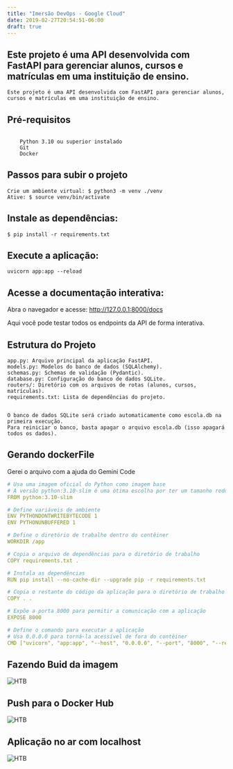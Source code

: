 ```yaml
---
title: "Imersão DevOps - Google Cloud"
date: 2019-02-27T20:54:51-06:00
draft: true
---
```


## Este projeto é uma API desenvolvida com FastAPI para gerenciar alunos, cursos e matrículas em uma instituição de ensino.
```
Este projeto é uma API desenvolvida com FastAPI para gerenciar alunos, cursos e matrículas em uma instituição de ensino.
```

## Pré-requisitos
```

    Python 3.10 ou superior instalado
    Git
    Docker

```

## Passos para subir o projeto
```
Crie um ambiente virtual: $ python3 -m venv ./venv
Ative: $ source venv/bin/activate

```

## Instale as dependências:
```
$ pip install -r requirements.txt
```

## Execute a aplicação:
```
uvicorn app:app --reload
```

## Acesse a documentação interativa:
Abra o navegador e acesse:
http://127.0.0.1:8000/docs

Aqui você pode testar todos os endpoints da API de forma interativa.

## Estrutura do Projeto

    app.py: Arquivo principal da aplicação FastAPI.
    models.py: Modelos do banco de dados (SQLAlchemy).
    schemas.py: Schemas de validação (Pydantic).
    database.py: Configuração do banco de dados SQLite.
    routers/: Diretório com os arquivos de rotas (alunos, cursos, matrículas).
    requirements.txt: Lista de dependências do projeto.


    O banco de dados SQLite será criado automaticamente como escola.db na primeira execução.
    Para reiniciar o banco, basta apagar o arquivo escola.db (isso apagará todos os dados).


## Gerando dockerFile

Gerei o arquivo com a ajuda do Gemini Code

```yml
# Usa uma imagem oficial do Python como imagem base
# A versão python:3.10-slim é uma ótima escolha por ter um tamanho reduzido
FROM python:3.10-slim

# Define variáveis de ambiente
ENV PYTHONDONTWRITEBYTECODE 1
ENV PYTHONUNBUFFERED 1

# Define o diretório de trabalho dentro do contêiner
WORKDIR /app

# Copia o arquivo de dependências para o diretório de trabalho
COPY requirements.txt .

# Instala as dependências
RUN pip install --no-cache-dir --upgrade pip -r requirements.txt

# Copia o restante do código da aplicação para o diretório de trabalho
COPY . .

# Expõe a porta 8000 para permitir a comunicação com a aplicação
EXPOSE 8000

# Define o comando para executar a aplicação
# Usa 0.0.0.0 para torná-la acessível de fora do contêiner
CMD ["uvicorn", "app:app", "--host", "0.0.0.0", "--port", "8000", "--reload"]

```

## Fazendo Buid da imagem

![HTB](/DockerBuild.png)


## Push para o Docker Hub

![HTB](/dockerpush.png)

## Aplicação no ar com localhost 

![HTB](/localhostDocker.png)